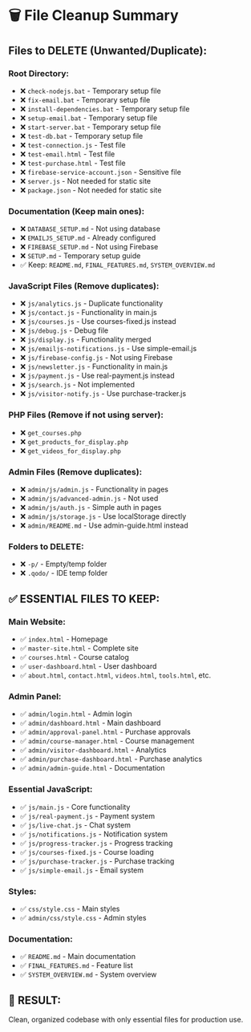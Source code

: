 # 🗑️ File Cleanup Summary

## Files to DELETE (Unwanted/Duplicate):

### Root Directory:
- ❌ `check-nodejs.bat` - Temporary setup file
- ❌ `fix-email.bat` - Temporary setup file  
- ❌ `install-dependencies.bat` - Temporary setup file
- ❌ `setup-email.bat` - Temporary setup file
- ❌ `start-server.bat` - Temporary setup file
- ❌ `test-db.bat` - Temporary setup file
- ❌ `test-connection.js` - Test file
- ❌ `test-email.html` - Test file
- ❌ `test-purchase.html` - Test file
- ❌ `firebase-service-account.json` - Sensitive file
- ❌ `server.js` - Not needed for static site
- ❌ `package.json` - Not needed for static site

### Documentation (Keep main ones):
- ❌ `DATABASE_SETUP.md` - Not using database
- ❌ `EMAILJS_SETUP.md` - Already configured
- ❌ `FIREBASE_SETUP.md` - Not using Firebase
- ❌ `SETUP.md` - Temporary setup guide
- ✅ Keep: `README.md`, `FINAL_FEATURES.md`, `SYSTEM_OVERVIEW.md`

### JavaScript Files (Remove duplicates):
- ❌ `js/analytics.js` - Duplicate functionality
- ❌ `js/contact.js` - Functionality in main.js
- ❌ `js/courses.js` - Use courses-fixed.js instead
- ❌ `js/debug.js` - Debug file
- ❌ `js/display.js` - Functionality merged
- ❌ `js/emailjs-notifications.js` - Use simple-email.js
- ❌ `js/firebase-config.js` - Not using Firebase
- ❌ `js/newsletter.js` - Functionality in main.js
- ❌ `js/payment.js` - Use real-payment.js instead
- ❌ `js/search.js` - Not implemented
- ❌ `js/visitor-notify.js` - Use purchase-tracker.js

### PHP Files (Remove if not using server):
- ❌ `get_courses.php`
- ❌ `get_products_for_display.php` 
- ❌ `get_videos_for_display.php`

### Admin Files (Remove duplicates):
- ❌ `admin/js/admin.js` - Functionality in pages
- ❌ `admin/js/advanced-admin.js` - Not used
- ❌ `admin/js/auth.js` - Simple auth in pages
- ❌ `admin/js/storage.js` - Use localStorage directly
- ❌ `admin/README.md` - Use admin-guide.html instead

### Folders to DELETE:
- ❌ `-p/` - Empty/temp folder
- ❌ `.qodo/` - IDE temp folder

## ✅ ESSENTIAL FILES TO KEEP:

### Main Website:
- ✅ `index.html` - Homepage
- ✅ `master-site.html` - Complete site
- ✅ `courses.html` - Course catalog
- ✅ `user-dashboard.html` - User dashboard
- ✅ `about.html`, `contact.html`, `videos.html`, `tools.html`, etc.

### Admin Panel:
- ✅ `admin/login.html` - Admin login
- ✅ `admin/dashboard.html` - Main dashboard
- ✅ `admin/approval-panel.html` - Purchase approvals
- ✅ `admin/course-manager.html` - Course management
- ✅ `admin/visitor-dashboard.html` - Analytics
- ✅ `admin/purchase-dashboard.html` - Purchase analytics
- ✅ `admin/admin-guide.html` - Documentation

### Essential JavaScript:
- ✅ `js/main.js` - Core functionality
- ✅ `js/real-payment.js` - Payment system
- ✅ `js/live-chat.js` - Chat system
- ✅ `js/notifications.js` - Notification system
- ✅ `js/progress-tracker.js` - Progress tracking
- ✅ `js/courses-fixed.js` - Course loading
- ✅ `js/purchase-tracker.js` - Purchase tracking
- ✅ `js/simple-email.js` - Email system

### Styles:
- ✅ `css/style.css` - Main styles
- ✅ `admin/css/style.css` - Admin styles

### Documentation:
- ✅ `README.md` - Main documentation
- ✅ `FINAL_FEATURES.md` - Feature list
- ✅ `SYSTEM_OVERVIEW.md` - System overview

## 🎯 RESULT:
Clean, organized codebase with only essential files for production use.